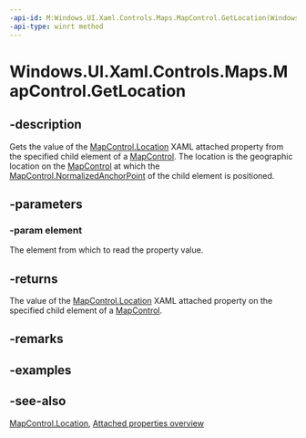 ```yaml
---
-api-id: M:Windows.UI.Xaml.Controls.Maps.MapControl.GetLocation(Windows.UI.Xaml.DependencyObject)
-api-type: winrt method
---
```


<!-- Method syntax
public Windows.Devices.Geolocation.Geopoint GetLocation(Windows.UI.Xaml.DependencyObject element)
-->

# Windows.UI.Xaml.Controls.Maps.MapControl.GetLocation

## -description
Gets the value of the [MapControl.Location](mapcontrol_location.md) XAML attached property from the specified child element of a [MapControl](mapcontrol.md). The location is the geographic location on the [MapControl](mapcontrol.md) at which the [MapControl.NormalizedAnchorPoint](mapcontrol_location.md) of the child element is positioned.

## -parameters
### -param element
The element from which to read the property value.

## -returns
The value of the [MapControl.Location](mapcontrol_location.md) XAML attached property on the specified child element of a [MapControl](mapcontrol.md).

## -remarks

## -examples

## -see-also

[MapControl.Location](mapcontrol_location.md), [Attached properties overview](/windows/uwp/xaml-platform/attached-properties-overview)
